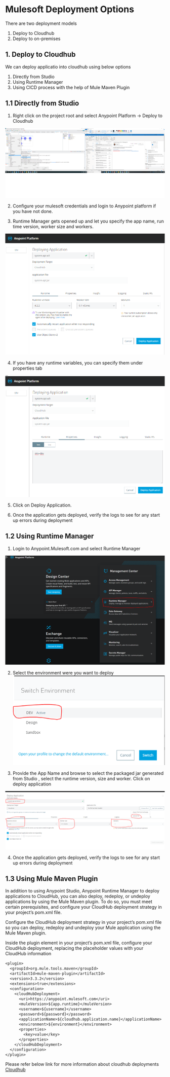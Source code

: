 
# Mulesoft Deployment Options

There are two deployment models 

1. Deploy to Cloudhub
2. Deploy to on-premises


## 1. Deploy to Cloudhub

We can deploy applicatio into cloudhub using below options

1. Directly from Studio
2. Using Runtime Manager
2. Using CICD process with the help of Mule Maven Plugin

## 1.1 Directly from Studio

1. Right click on the project root and select Anypoint Platform -> Deploy to Cloudhub

![DeploytoCloudhub](https://github.com/Mulesoft-Tutorials/Documents/blob/master/images/Deploy-Step1.png)


2. Configure your mulesoft credentials and login to Anypoint platform if you have not done.

3. Runtime Manager gets opened up and let you specify the app name, run time version, worker size and workers.

![](https://github.com/Mulesoft-Tutorials/Documents/blob/master/images/Deploy-Step2.png)

4. If you have any runtime variables, you can specify them under properties tab

![](https://github.com/Mulesoft-Tutorials/Documents/blob/master/images/Deploy-Step3.png)

5. Click on Deploy Application.

6. Once the application gets deployed, verify the logs to see for any start up errors during deployment

## 1.2 Using Runtime Manager

1. Login to Anypoint.Mulesoft.com and select Runtime Manager

![](https://github.com/Mulesoft-Tutorials/Documents/blob/master/images/Deploy-Step4.png)

2. Select the environment were you want to deploy
![](https://github.com/Mulesoft-Tutorials/Documents/blob/master/images/Deploy-Step5.png)

3. Provide the App Name and browse to select the packaged jar generated from Studio , select the runtime version, size and worker. Click on deploy application

![](https://github.com/Mulesoft-Tutorials/Documents/blob/master/images/Deploy-Step6.png)

4.  Once the application gets deployed, verify the logs to see for any start up errors during deployment

## 1.3 Using Mule Maven Plugin

In addition to using Anypoint Studio, Anypoint Runtime Manager to deploy applications to CloudHub, you can also deploy, redeploy, or undeploy applications by using the Mule Maven plugin. To do so, you must meet certain prerequisites, and configure your CloudHub deployment strategy in your project’s pom.xml file.

Configure the CloudHub deployment strategy in your project’s pom.xml file so you can deploy, redeploy and undeploy your Mule application using the Mule Maven plugin.

Inside the plugin element in your project’s pom.xml file, configure your CloudHub deployment, replacing the placeholder values with your CloudHub information

```
<plugin>
  <groupId>org.mule.tools.maven</groupId>
  <artifactId>mule-maven-plugin</artifactId>
  <version>3.3.2</version>
  <extensions>true</extensions>
  <configuration>
    <cloudHubDeployment>
      <uri>https://anypoint.mulesoft.com</uri>
      <muleVersion>${app.runtime}</muleVersion>
      <username>${username}</username>
      <password>${password}</password>
      <applicationName>${cloudhub.application.name}</applicationName>
      <environment>${environment}</environment>
      <properties>
        <key>value</key>
      </properties>
    </cloudHubDeployment>
  </configuration>
</plugin>
```
Please refer below link for more information about cloudhub deployments
[Cloudhub](https://docs.mulesoft.com/mule-runtime/4.1/deploy-to-cloudhub)
